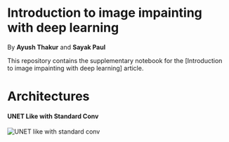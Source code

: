 # Introduction to image impainting with deep learning

By **Ayush Thakur** and **Sayak Paul**

This repository contains the supplementary notebook for the [Introduction to image impainting with deep learning] article. 


# Architectures 

#### UNET Like with Standard Conv

![UNET like with standard conv](https://github.com/ayulockin/deepimageimpainting/blob/master/images/model_unet_like.png)
